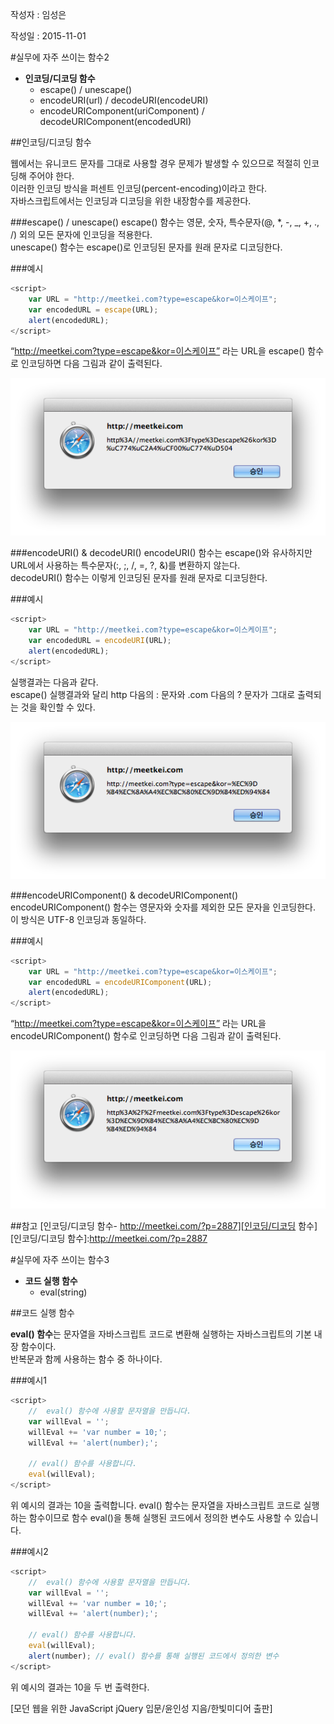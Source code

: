 작성자 : 임성은

작성일 : 2015-11-01

#실무에 자주 쓰이는 함수2

* **인코딩/디코딩 함수**
    - escape() / unescape()
    - encodeURI(url) / decodeURI(encodeURI)
    - encodeURIComponent(uriComponent) / decodeURIComponent(encodedURI)

##인코딩/디코딩 함수

웹에서는 유니코드 문자를 그대로 사용할 경우 문제가 발생할 수 있으므로 적절히 인코딩해 주어야 한다.<br/>
이러한 인코딩 방식을 퍼센트 인코딩(percent-encoding)이라고 한다.<br/>
자바스크립트에서는 인코딩과 디코딩을 위한 내장함수를 제공한다.

###escape() / unescape()
escape() 함수는 영문, 숫자, 특수문자(@, *, -, _, +, ., /) 외의 모든 문자에 인코딩을 적용한다.<br/>
unescape() 함수는 escape()로 인코딩된 문자를 원래 문자로 디코딩한다.

###예시

```javascript
<script>
	var URL = "http://meetkei.com?type=escape&kor=이스케이프";
	var encodedURL = escape(URL);
	alert(encodedURL);
</script>
```
“http://meetkei.com?type=escape&kor=이스케이프” 라는 URL을 escape() 함수로 인코딩하면 다음 그림과 같이 출력된다.

![escape 함수 인코딩 결과 이미지](../../../../Javascript/images/02_img01_lims.png)

###encodeURI() & decodeURI()
encodeURI() 함수는 escape()와 유사하지만 URL에서 사용하는 특수문자(:, ;, /, =, ?, &)를 변환하지 않는다.<br/>
decodeURI() 함수는 이렇게 인코딩된 문자를 원래 문자로 디코딩한다.

###예시

```javascript
<script>
	var URL = "http://meetkei.com?type=escape&kor=이스케이프";
	var encodedURL = encodeURI(URL);
	alert(encodedURL);
</script>
```
실행결과는 다음과 같다.<br/>
escape() 실행결과와 달리 http 다음의 : 문자와 .com 다음의 ? 문자가 그대로 출력되는 것을 확인할 수 있다.

![encodeURI 함수 인코딩 결과 이미지](../../../../Javascript/images/02_img02_lims.png)

###encodeURIComponent() & decodeURIComponent()
encodeURIComponent() 함수는 영문자와 숫자를 제외한 모든 문자을 인코딩한다.<br/>
이 방식은 UTF-8 인코딩과 동일하다.

###예시

```javascript
<script>
	var URL = "http://meetkei.com?type=escape&kor=이스케이프";
	var encodedURL = encodeURIComponent(URL);
	alert(encodedURL);
</script>
```
“http://meetkei.com?type=escape&kor=이스케이프” 라는 URL을 encodeURIComponent() 함수로 인코딩하면 다음 그림과 같이 출력된다.

![escape 함수 인코딩 결과 이미지](../../../../Javascript/images/02_img03_lims.png)



##참고
[인코딩/디코딩 함수- http://meetkei.com/?p=2887][인코딩/디코딩 함수]
[인코딩/디코딩 함수]:http://meetkei.com/?p=2887

#실무에 자주 쓰이는 함수3

* **코드 실행 함수**
    - eval(string)

##코드 실행 함수

**eval() 함수**는 문자열을 자바스크립트 코드로 변환해 실행하는 자바스크립트의 기본 내장 함수이다.<br/>
반복문과 함께 사용하는 함수 중 하나이다. 

###예시1

```javascript
<script>
	//  eval() 함수에 사용할 문자열을 만듭니다.
	var willEval = '';
	willEval += 'var number = 10;';
	willEval += 'alert(number);';
	
	// eval() 함수를 사용합니다.
	eval(willEval);
</script>
```
위 예시의 결과는 10을 출력합니다. eval() 함수는 문자열을 자바스크립트 코드로 실행하는 함수이므로 함수 eval()을 통해 실행된 코드에서 정의한 변수도 사용할 수 있습니다.

###예시2

```javascript
<script>
	//  eval() 함수에 사용할 문자열을 만듭니다.
	var willEval = '';
	willEval += 'var number = 10;';
	willEval += 'alert(number);';
	
	// eval() 함수를 사용합니다.
	eval(willEval);
	alert(number); // eval() 함수를 통해 실행된 코드에서 정의한 변수
</script>
```
위 예시의 결과는 10을 두 번 출력한다.

[모던 웹을 위한 JavaScript jQuery 입문/윤인성 지음/한빛미디어 출판]

